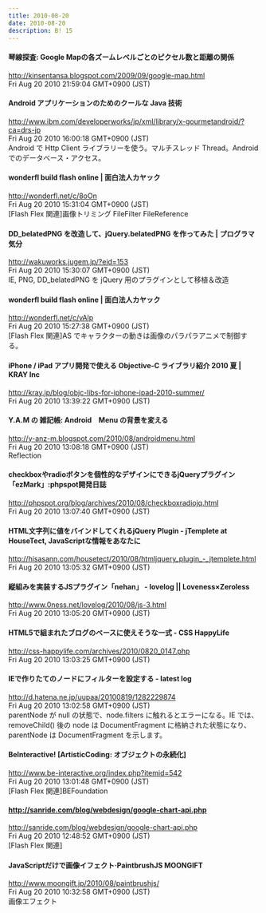 ```yaml
---
title: 2010-08-20
date: 2010-08-20
description: B! 15
---
```


#### 琴線探査: Google Mapの各ズームレベルごとのピクセル数と距離の関係
http://kinsentansa.blogspot.com/2009/09/google-map.html<br>
Fri Aug 20 2010 21:59:04 GMT+0900 (JST)<br>


#### Android アプリケーションのためのクールな Java 技術
http://www.ibm.com/developerworks/jp/xml/library/x-gourmetandroid/?ca=drs-jp<br>
Fri Aug 20 2010 16:00:18 GMT+0900 (JST)<br>
Android で Http Client ライブラリーを使う。マルチスレッド Thread。Android でのデータベース・アクセス。


#### wonderfl build flash online | 面白法人カヤック
http://wonderfl.net/c/8oOn<br>
Fri Aug 20 2010 15:31:04 GMT+0900 (JST)<br>
[Flash Flex 関連]画像トリミング FileFilter FileReference


#### DD_belatedPNG を改造して、jQuery.belatedPNG を作ってみた | プログラマ気分
http://wakuworks.jugem.jp/?eid=153<br>
Fri Aug 20 2010 15:30:07 GMT+0900 (JST)<br>
IE, PNG, DD_belatedPNG を jQuery 用のプラグインとして移植＆改造


#### wonderfl build flash online | 面白法人カヤック
http://wonderfl.net/c/vAlp<br>
Fri Aug 20 2010 15:27:38 GMT+0900 (JST)<br>
[Flash Flex 関連]AS でキャラクターの動きは画像のパラパラアニメで制御する。


#### iPhone / iPad アプリ開発で使える Objective-C ライブラリ紹介 2010 夏 | KRAY Inc
http://kray.jp/blog/objc-libs-for-iphone-ipad-2010-summer/<br>
Fri Aug 20 2010 13:39:22 GMT+0900 (JST)<br>


#### Y.A.M の 雑記帳: Android　Menu の背景を変える
http://y-anz-m.blogspot.com/2010/08/androidmenu.html<br>
Fri Aug 20 2010 13:08:18 GMT+0900 (JST)<br>
Reflection


#### checkboxやradioボタンを個性的なデザインにできるjQueryプラグイン「ezMark」:phpspot開発日誌
http://phpspot.org/blog/archives/2010/08/checkboxradiojq.html<br>
Fri Aug 20 2010 13:07:40 GMT+0900 (JST)<br>


#### HTML文字列に値をバインドしてくれるjQuery Plugin - jTemplete at HouseTect, JavaScriptな情報をあなたに
http://hisasann.com/housetect/2010/08/htmljquery_plugin_-_jtemplete.html<br>
Fri Aug 20 2010 13:05:32 GMT+0900 (JST)<br>


#### 縦組みを実装するJSプラグイン「nehan」 - lovelog || Loveness×Zeroless
http://www.0ness.net/lovelog/2010/08/js-3.html<br>
Fri Aug 20 2010 13:05:20 GMT+0900 (JST)<br>


#### HTML5で組まれたブログのベースに使えそうな一式 - CSS HappyLife
http://css-happylife.com/archives/2010/0820_0147.php<br>
Fri Aug 20 2010 13:03:25 GMT+0900 (JST)<br>


####  IEで作りたてのノードにフィルターを設定する - latest log
http://d.hatena.ne.jp/uupaa/20100819/1282229874<br>
Fri Aug 20 2010 13:02:58 GMT+0900 (JST)<br>
parentNode が null の状態で、node.filters に触れるとエラーになる。IE では、removeChild() 後の node は DocumentFragment に格納された状態になり、parentNode は DocumentFragment を示します。


#### BeInteractive! [ArtisticCoding: オブジェクトの永続化]
http://www.be-interactive.org/index.php?itemid=542<br>
Fri Aug 20 2010 13:01:48 GMT+0900 (JST)<br>
[Flash Flex 関連]BEFoundation


#### http://sanride.com/blog/webdesign/google-chart-api.php
http://sanride.com/blog/webdesign/google-chart-api.php<br>
Fri Aug 20 2010 12:48:52 GMT+0900 (JST)<br>
[Flash Flex 関連]


#### JavaScriptだけで画像イフェクト·PaintbrushJS MOONGIFT
http://www.moongift.jp/2010/08/paintbrushjs/<br>
Fri Aug 20 2010 10:32:58 GMT+0900 (JST)<br>
画像エフェクト


